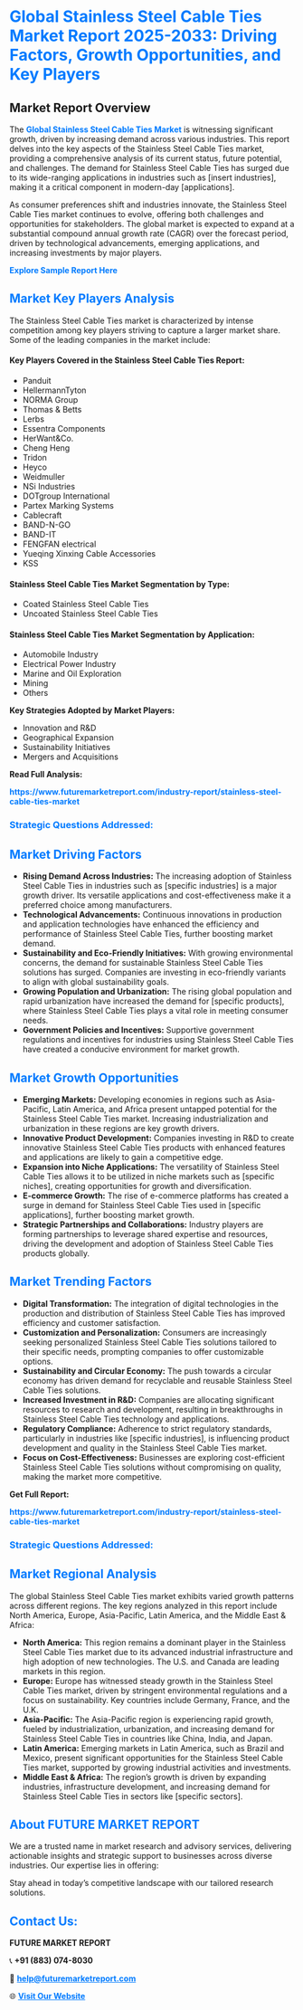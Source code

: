 <h1 style="color: #007BFF;">Global Stainless Steel Cable Ties Market Report 2025-2033: Driving Factors, Growth Opportunities, and Key Players</h1>

<section id="overview">
<h2>Market Report Overview</h2>
<p>The <a href="https://www.futuremarketreport.com/industry-report/stainless-steel-cable-ties-market" style="color: #007BFF; text-decoration: none;"><strong>Global Stainless Steel Cable Ties Market</strong></a> is witnessing significant growth, driven by increasing demand across various industries. This report delves into the key aspects of the Stainless Steel Cable Ties market, providing a comprehensive analysis of its current status, future potential, and challenges. The demand for Stainless Steel Cable Ties has surged due to its wide-ranging applications in industries such as [insert industries], making it a critical component in modern-day [applications].</p>
<p>As consumer preferences shift and industries innovate, the Stainless Steel Cable Ties market continues to evolve, offering both challenges and opportunities for stakeholders. The global market is expected to expand at a substantial compound annual growth rate (CAGR) over the forecast period, driven by technological advancements, emerging applications, and increasing investments by major players.</p>
</section>

<section id="overview">
<p><a href="https://www.futuremarketreport.com/request-sample/reportId=26643" style="color: #007BFF; text-decoration: none;"><strong>Explore Sample Report Here</strong></a></p>
</section>

<section id="key-players">
<h2 style="color: #007BFF;">Market Key Players Analysis</h2>
<p>The Stainless Steel Cable Ties market is characterized by intense competition among key players striving to capture a larger market share. Some of the leading companies in the market include:</p>
<h4>Key Players Covered in the Stainless Steel Cable Ties Report:</h4>
<ul><li>Panduit</li><li>HellermannTyton</li><li>NORMA Group</li><li>Thomas &amp; Betts</li><li>Lerbs</li><li>Essentra Components</li><li>HerWant&amp;Co.</li><li>Cheng Heng</li><li>Tridon</li><li>Heyco</li><li>Weidmuller</li><li>NSi Industries</li><li>DOTgroup International</li><li>Partex Marking Systems</li><li>Cablecraft</li><li>BAND-N-GO</li><li>BAND-IT</li><li>FENGFAN electrical</li><li>Yueqing Xinxing Cable Accessories</li><li>KSS</li></ul>
<h4>Stainless Steel Cable Ties Market Segmentation by Type:</h4>
<ul><li>Coated Stainless Steel Cable Ties</li><li>Uncoated Stainless Steel Cable Ties</li></ul>

<h4>Stainless Steel Cable Ties Market Segmentation by Application:</h4>
<ul><li>Automobile Industry</li><li>Electrical Power Industry</li><li>Marine and Oil Exploration</li><li>Mining</li><li>Others</li></ul>
<p><strong>Key Strategies Adopted by Market Players:</strong></p>
<ul>
<li>Innovation and R&D</li>
<li>Geographical Expansion</li>
<li>Sustainability Initiatives</li>
<li>Mergers and Acquisitions</li>
</ul>
</section>

<section>
<p><strong>Read Full Analysis: </strong></p><a href="https://www.futuremarketreport.com/industry-report/stainless-steel-cable-ties-market" style="color: #007BFF; text-decoration: none;"><strong>https://www.futuremarketreport.com/industry-report/stainless-steel-cable-ties-market</strong></a>
<h3 style="color: #007BFF;">Strategic Questions Addressed:</h3>
</section>

<section id="driving-factors">
<h2 style="color: #007BFF;">Market Driving Factors</h2>
<ul>
<li><strong>Rising Demand Across Industries:</strong> The increasing adoption of Stainless Steel Cable Ties in industries such as [specific industries] is a major growth driver. Its versatile applications and cost-effectiveness make it a preferred choice among manufacturers.</li>
<li><strong>Technological Advancements:</strong> Continuous innovations in production and application technologies have enhanced the efficiency and performance of Stainless Steel Cable Ties, further boosting market demand.</li>
<li><strong>Sustainability and Eco-Friendly Initiatives:</strong> With growing environmental concerns, the demand for sustainable Stainless Steel Cable Ties solutions has surged. Companies are investing in eco-friendly variants to align with global sustainability goals.</li>
<li><strong>Growing Population and Urbanization:</strong> The rising global population and rapid urbanization have increased the demand for [specific products], where Stainless Steel Cable Ties plays a vital role in meeting consumer needs.</li>
<li><strong>Government Policies and Incentives:</strong> Supportive government regulations and incentives for industries using Stainless Steel Cable Ties have created a conducive environment for market growth.</li>
</ul>
</section>

<section id="growth-opportunities">
<h2 style="color: #007BFF;">Market Growth Opportunities</h2>
<ul>
<li><strong>Emerging Markets:</strong> Developing economies in regions such as Asia-Pacific, Latin America, and Africa present untapped potential for the Stainless Steel Cable Ties market. Increasing industrialization and urbanization in these regions are key growth drivers.</li>
<li><strong>Innovative Product Development:</strong> Companies investing in R&D to create innovative Stainless Steel Cable Ties products with enhanced features and applications are likely to gain a competitive edge.</li>
<li><strong>Expansion into Niche Applications:</strong> The versatility of Stainless Steel Cable Ties allows it to be utilized in niche markets such as [specific niches], creating opportunities for growth and diversification.</li>
<li><strong>E-commerce Growth:</strong> The rise of e-commerce platforms has created a surge in demand for Stainless Steel Cable Ties used in [specific applications], further boosting market growth.</li>
<li><strong>Strategic Partnerships and Collaborations:</strong> Industry players are forming partnerships to leverage shared expertise and resources, driving the development and adoption of Stainless Steel Cable Ties products globally.</li>
</ul>
</section>

<section id="trending-factors">
<h2 style="color: #007BFF;">Market Trending Factors</h2>
<ul>
<li><strong>Digital Transformation:</strong> The integration of digital technologies in the production and distribution of Stainless Steel Cable Ties has improved efficiency and customer satisfaction.</li>
<li><strong>Customization and Personalization:</strong> Consumers are increasingly seeking personalized Stainless Steel Cable Ties solutions tailored to their specific needs, prompting companies to offer customizable options.</li>
<li><strong>Sustainability and Circular Economy:</strong> The push towards a circular economy has driven demand for recyclable and reusable Stainless Steel Cable Ties solutions.</li>
<li><strong>Increased Investment in R&D:</strong> Companies are allocating significant resources to research and development, resulting in breakthroughs in Stainless Steel Cable Ties technology and applications.</li>
<li><strong>Regulatory Compliance:</strong> Adherence to strict regulatory standards, particularly in industries like [specific industries], is influencing product development and quality in the Stainless Steel Cable Ties market.</li>
<li><strong>Focus on Cost-Effectiveness:</strong> Businesses are exploring cost-efficient Stainless Steel Cable Ties solutions without compromising on quality, making the market more competitive.</li>
</ul>
</section>

<section>
<p><strong>Get Full Report: </strong></p><a href="https://www.futuremarketreport.com/industry-report/stainless-steel-cable-ties-market" style="color: #007BFF; text-decoration: none;"><strong>https://www.futuremarketreport.com/industry-report/stainless-steel-cable-ties-market</strong></a>
<h3 style="color: #007BFF;">Strategic Questions Addressed:</h3>
</section>


<section id="regional-analysis">
<h2 style="color: #007BFF;">Market Regional Analysis</h2>
<p>The global Stainless Steel Cable Ties market exhibits varied growth patterns across different regions. The key regions analyzed in this report include North America, Europe, Asia-Pacific, Latin America, and the Middle East & Africa:</p>
<ul>
<li><strong>North America:</strong> This region remains a dominant player in the Stainless Steel Cable Ties market due to its advanced industrial infrastructure and high adoption of new technologies. The U.S. and Canada are leading markets in this region.</li>
<li><strong>Europe:</strong> Europe has witnessed steady growth in the Stainless Steel Cable Ties market, driven by stringent environmental regulations and a focus on sustainability. Key countries include Germany, France, and the U.K.</li>
<li><strong>Asia-Pacific:</strong> The Asia-Pacific region is experiencing rapid growth, fueled by industrialization, urbanization, and increasing demand for Stainless Steel Cable Ties in countries like China, India, and Japan.</li>
<li><strong>Latin America:</strong> Emerging markets in Latin America, such as Brazil and Mexico, present significant opportunities for the Stainless Steel Cable Ties market, supported by growing industrial activities and investments.</li>
<li><strong>Middle East & Africa:</strong> The region’s growth is driven by expanding industries, infrastructure development, and increasing demand for Stainless Steel Cable Ties in sectors like [specific sectors].</li>
</ul>
</section>

<footer>
<h2 style="color: #007BFF;">About FUTURE MARKET REPORT</h2>
<p>We are a trusted name in market research and advisory services, delivering actionable insights and strategic support to businesses across diverse industries. Our expertise lies in offering:</p>

<p>Stay ahead in today’s competitive landscape with our tailored research solutions.</p>

<h2 style="color: #007BFF;">Contact Us:</h2>
<p><strong>FUTURE MARKET REPORT</strong></p>
<p>📞 <strong>+91 (883) 074-8030</strong></p>
<p>📧 <strong><a href="mailto:help@futuremarketreport.com" style="color: #007BFF;">help@futuremarketreport.com</a></strong></p>
<p>🌐 <strong><a href="https://www.futuremarketreport.com/" style="color: #007BFF;">Visit Our Website</a></strong></p>
</footer>